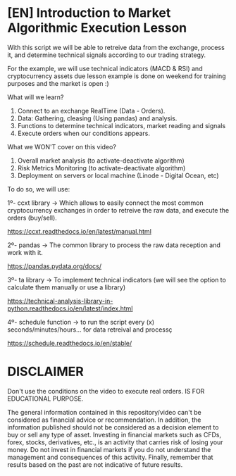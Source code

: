 # [EN] Introduction to Market Algorithmic Execution Lesson

With this script we will be able to retreive data from the exchange, process it, and determine 
technical signals according to our trading strategy. 

For the example, we will use technical indicators (MACD & RSI) and cryptocurrency assets due lesson example is done 
on weekend for training purposes and the market is open :)

What will we learn?

1. Connect to an exchange RealTime (Data - Orders).
2. Data: Gathering, cleasing (Using pandas) and analysis. 
3. Functions to determine technical indicators, market reading and signals
4. Execute orders when our conditions appears.

What we WON'T cover on this video?

1. Overall market analysis (to activate-deactivate algorithm)
2. Risk Metrics Monitoring (to activate-deactivate algorithm)
3. Deployment on servers or local machine (Linode - Digital Ocean, etc)

To do so, we will use:

1º- ccxt library -> Which allows to easily connect the most common cryptocurrency exchanges
in order to retreive the raw data, and execute the orders (buy/sell).

https://ccxt.readthedocs.io/en/latest/manual.html


2º- pandas -> The common library to process the raw data reception and work with it.

https://pandas.pydata.org/docs/

3º- ta library -> To implement technical indicators (we will see the option to calculate them manually or use a library)

https://technical-analysis-library-in-python.readthedocs.io/en/latest/index.html

4º- schedule function -> to run the script every (x) seconds/minutes/hours... for data retreival and processç

https://schedule.readthedocs.io/en/stable/


# DISCLAIMER

Don't use the conditions on the video to execute real orders. IS FOR EDUCATIONAL PURPOSE. 

The general information contained in this repository/video can't be considered as financial advice or recommendation. In addition, the information published should not be considered as a decision element to buy or sell any type of asset. Investing in financial markets such as CFDs, forex, stocks, derivatives, etc., is an activity that carries risk of losing your money. Do not invest in financial markets if you do not understand the management and consequences of this activity. Finally, remember that results based on the past are not indicative of future results.
